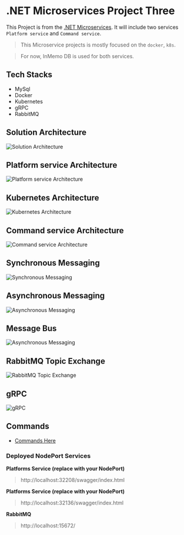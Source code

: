 # .NET Microservices Project Three

This Project is from the [.NET Microservices](https://www.youtube.com/watch?v=DgVjEo3OGBI).
It will include two services `Platform service` and `Command service`.

> This Microservice projects is mostly focused on the `docker`, `k8s`. <br/>

> For now, InMemo DB is used for both services.

## Tech Stacks

-   MySql
-   Docker
-   Kubernetes
-   gRPC
-   RabbitMQ

## Solution Architecture

![Solution Architecture](examples/solution-architecture.png)

## Platform service Architecture

![Platform service Architecture](examples/platform-service-architecture.png)

## Kubernetes Architecture

![Kubernetes Architecture](examples/kubernetes-architecture.png)

## Command service Architecture

![Command service Architecture](examples/command-service-architecture.png)

## Synchronous Messaging

![Synchronous Messaging](examples/synchronous-messaging.png)

## Asynchronous Messaging

![Asynchronous Messaging](examples/asynchronous-messaging.png)

## Message Bus

![Asynchronous Messaging](examples/message-bus.png)

## RabbitMQ Topic Exchange

![RabbitMQ Topic Exchange](examples/rabbitmq-topic-exchange.png)

## gRPC

![gRPC](examples/grpc.png)

## Commands

-   [Commands Here](./Commands.md)

### Deployed NodePort Services

**Platforms Service (replace with your NodePort)**

> http://localhost:32208/swagger/index.html <br/>

**Platforms Service (replace with your NodePort)**

> http://localhost:32136/swagger/index.html <br/>

**RabbitMQ**

> http://localhost:15672/
